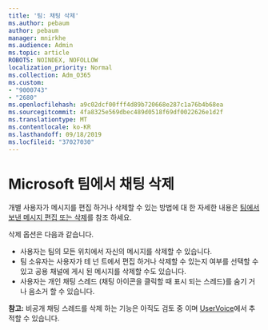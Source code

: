 ```yaml
---
title: '팀: 채팅 삭제'
ms.author: pebaum
author: pebaum
manager: mnirkhe
ms.audience: Admin
ms.topic: article
ROBOTS: NOINDEX, NOFOLLOW
localization_priority: Normal
ms.collection: Adm_O365
ms.custom:
- "9000743"
- "2680"
ms.openlocfilehash: a9c02dcf00fff4d89b720668e287c1a76b4b68ea
ms.sourcegitcommit: 4fa8325e569dbec489d0518f69df0022626e1d2f
ms.translationtype: MT
ms.contentlocale: ko-KR
ms.lasthandoff: 09/18/2019
ms.locfileid: "37027030"
---
```

# <a name="delete-a-chat-in-microsoft-teams"></a>Microsoft 팀에서 채팅 삭제

개별 사용자가 메시지를 편집 하거나 삭제할 수 있는 방법에 대 한 자세한 내용은 [팀에서 보낸 메시지 편집 또는 삭제](https://support.office.com/article/5f1fe604-a900-4a07-b8b7-8cf70ed6b263)를 참조 하세요. 

삭제 옵션은 다음과 같습니다.

- 사용자는 팀의 모든 위치에서 자신의 메시지를 삭제할 수 있습니다.
- 팀 소유자는 사용자가 테 넌 트에서 편집 하거나 삭제할 수 있는지 여부를 선택할 수 있고 공용 채널에 게시 된 메시지를 삭제할 수도 있습니다.
- 사용자는 개인 채팅 스레드 (채팅 아이콘을 클릭할 때 표시 되는 스레드)를 숨기 거 나 음소거 할 수 있습니다.

**참고:** 비공개 채팅 스레드를 삭제 하는 기능은 아직도 검토 중 이며 [UserVoice](https://microsoftteams.uservoice.com/forums/555103-public/suggestions/33535006-delete-private-chat-threads)에서 추적할 수 있습니다. 